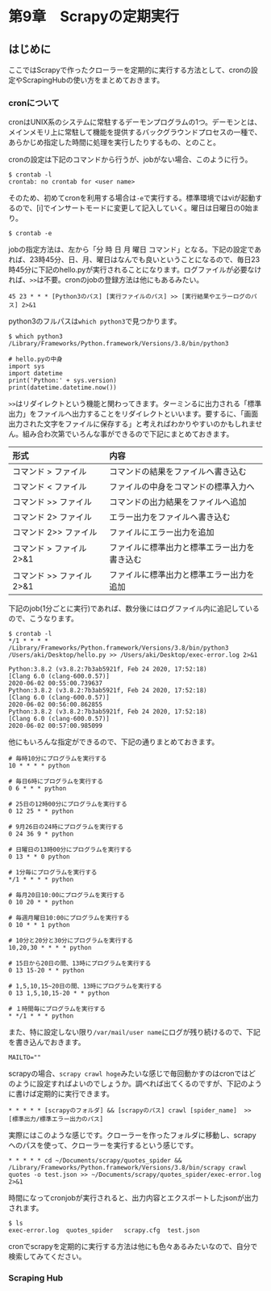 # 第9章　Scrapyの定期実行

## はじめに

ここではScrapyで作ったクローラーを定期的に実行する方法として、cronの設定やScrapingHubの使い方をまとめておきます。

### cronについて

cronはUNIX系のシステムに常駐するデーモンプログラムの1つ。デーモンとは、メインメモリ上に常駐して機能を提供するバックグラウンドプロセスの一種で、あらかじめ指定した時間に処理を実行したりするもの、とのこと。

cronの設定は下記のコマンドから行うが、jobがない場合、このように行う。

```text
$ crontab -l
crontab: no crontab for <user name>
```

そのため、初めてcronを利用する場合は`-e`で実行する。標準環境ではviが起動するので、\[i\]でインサートモードに変更して記入していく。曜日は日曜日の0始まり。

```text
$ crontab -e
```

jobの指定方法は、左から「分 時 日 月 曜日 コマンド」となる。下記の設定であれば、23時45分、日、月、曜日はなんでも良いということになるので、毎日23時45分に下記のhello.pyが実行されることになります。ログファイルが必要なければ、`>>`は不要。cronのjobの登録方法は他にもあるみたい。

```text
45 23 * * * [Python3のパス] [実行ファイルのパス] >> [実行結果やエラーログのパス] 2>&1
```

python3のフルパスは`which python3`で見つかります。

```text
$ which python3
/Library/Frameworks/Python.framework/Versions/3.8/bin/python3

# hello.pyの中身
import sys
import datetime
print('Python:' + sys.version)
print(datetime.datetime.now())
```

`>>`はリダイレクトという機能と関わってきます。ターミンるに出力される「標準出力」をファイルへ出力することをリダイレクトといいます。要するに、「画面出力された文字をファイルに保存する」と考えればわかりやすいのかもしれません。組み合わ次第でいろんな事ができるので下記にまとめておきます。

| 形式 | 内容 |
| :--- | :--- |
| コマンド &gt; ファイル | コマンドの結果をファイルへ書き込む |
| コマンド &lt; ファイル | ファイルの中身をコマンドの標準入力へ |
| コマンド &gt;&gt; ファイル | コマンドの出力結果をファイルへ追加 |
| コマンド 2&gt; ファイル | エラー出力をファイルへ書き込む |
| コマンド 2&gt;&gt; ファイル | ファイルにエラー出力を追加 |
| コマンド &gt; ファイル 2&gt;&1 | ファイルに標準出力と標準エラー出力を書き込む |
| コマンド &gt;&gt; ファイル 2&gt;&1 | ファイルに標準出力と標準エラー出力を追加 |

下記のjob\(1分ごとに実行\)であれば、数分後にはログファイル内に追記しているので、こうなります。

```text
$ crontab -l
*/1 * * * * /Library/Frameworks/Python.framework/Versions/3.8/bin/python3 /Users/aki/Desktop/hello.py >> /Users/aki/Desktop/exec-error.log 2>&1

Python:3.8.2 (v3.8.2:7b3ab5921f, Feb 24 2020, 17:52:18) 
[Clang 6.0 (clang-600.0.57)]
2020-06-02 00:55:00.739637
Python:3.8.2 (v3.8.2:7b3ab5921f, Feb 24 2020, 17:52:18) 
[Clang 6.0 (clang-600.0.57)]
2020-06-02 00:56:00.862855
Python:3.8.2 (v3.8.2:7b3ab5921f, Feb 24 2020, 17:52:18) 
[Clang 6.0 (clang-600.0.57)]
2020-06-02 00:57:00.985099
```

他にもいろんな指定ができるので、下記の通りまとめておきます。

```text
# 毎時10分にプログラムを実行する
10 * * * * python 

# 毎日6時にプログラムを実行する
0 6 * * * python 

# 25日の12時00分にプログラムを実行する
0 12 25 * * python 

# 9月26日の24時にプログラムを実行する
0 24 36 9 * python

# 日曜日の13時00分にプログラムを実行する
0 13 * * 0 python
 
# 1分毎にプログラムを実行する
*/1 * * * * python 
  
# 毎月20日10:00にプログラムを実行する
0 10 20 * * python 
  
# 毎週月曜日10:00にプログラムを実行する
0 10 * * 1 python

# 10分と20分と30分にプログラムを実行する
10,20,30 * * * * python
 
# 15日から20日の間、13時にプログラムを実行する
0 13 15-20 * * python
 
# 1,5,10,15~20日の間、13時にプログラムを実行する
0 13 1,5,10,15-20 * * python
 
# １時間毎にプログラムを実行する
* */1 * * * python
```

また、特に設定しない限り`/var/mail/user name`にログが残り続けるので、下記を書き込んでおきます。

```text
MAILTO=""
```

scrapyの場合、`scrapy crawl hoge`みたいな感じで毎回動かすのはcronではどのように設定すればよいのでしょうか。調べれば出てくるのですが、下記のように書けば定期的に実行できます。

```text
* * * * * [scrapyのフォルダ] && [scrapyのパス] crawl [spider_name]  >> [標準出力/標準エラー出力のパス]
```

実際にはこのような感じです。クローラーを作ったフォルダに移動し、scrapyへのパスを使って、クローラーを実行するという感じです。

```text
* * * * * cd ~/Documents/scrapy/quotes_spider && /Library/Frameworks/Python.framework/Versions/3.8/bin/scrapy crawl quotes -o test.json >> ~/Documents/scrapy/quotes_spider/exec-error.log 2>&1
```

時間になってcronjobが実行されると、出力内容とエクスポートしたjsonが出力されます。

```text
$ ls
exec-error.log	quotes_spider	scrapy.cfg	test.json
```

cronでscrapyを定期的に実行する方法は他にも色々あるみたいなので、自分で検索してみてください。

### Scraping Hub

